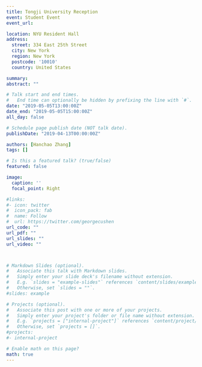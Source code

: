 ```yaml
---
title: Tongji University Reception
event: Student Event
event_url:

location: NYU Resident Hall
address:
  street: 334 East 25th Street
  city: New York
  region: New York
  postcode: '10010'
  country: United States

summary:
abstract: ""

# Talk start and end times.
#   End time can optionally be hidden by prefixing the line with `#`.
date: "2019-05-05T13:00:00Z"
date_end: "2019-05-05T15:00:00Z"
all_day: false

# Schedule page publish date (NOT talk date).
publishDate: "2019-04-13T00:00:00Z"

authors: [Hanchao Zhang]
tags: []

# Is this a featured talk? (true/false)
featured: false

image:
  caption: ''
  focal_point: Right

#links:
#- icon: twitter
#  icon_pack: fab
#  name: Follow
#  url: https://twitter.com/georgecushen
url_code: ""
url_pdf: ""
url_slides: ""
url_video: ""



# Markdown Slides (optional).
#   Associate this talk with Markdown slides.
#   Simply enter your slide deck's filename without extension.
#   E.g. `slides = "example-slides"` references `content/slides/example-slides.md`.
#   Otherwise, set `slides = ""`.
#slides: example

# Projects (optional).
#   Associate this post with one or more of your projects.
#   Simply enter your project's folder or file name without extension.
#   E.g. `projects = ["internal-project"]` references `content/project/deep-learning/index.md`.
#   Otherwise, set `projects = []`.
#projects:
#- internal-project

# Enable math on this page?
math: true
---
```

